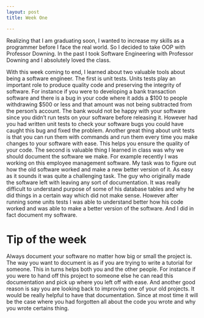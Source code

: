 ```yaml
---
layout: post
title: Week One

---
```



Realizing that I am graduating soon, I wanted to increase my skills as a programmer before I face the real world. So I decided to take OOP with Professor Downing. In the past I took Software Engineering with Professor Downing and I absolutely loved the class. 

With this week coming to end, I learned about two valuable tools about being a software engineer. The first is unit tests. Units tests play an important role to produce quality code and preserving the integrity of software. For instance if you were to developing a bank transaction software and there is a bug in your code where it adds a $100 to people withdrawing $500 or less and that amount was not being subtracted from the person’s account. The bank would not be happy with your software since you didn’t run tests on your software before releasing it. However had you had written unit tests to check your software bugs you could have caught this bug and fixed the problem. Another great thing about unit tests is that you can run them with commands and run them every time you make changes to your software with ease. This helps you ensure the quality of your code. The second is valuable thing I learned in class was why we should document the software we make. For example recently I was working on this employee management software. My task was to figure out how the old software worked and make a new better version of it. As easy as it sounds it was quite a challenging task. The guy who originally made the software left with leaving any sort of documentation. It was really difficult to understand purpose of some of his database tables and why he did things in a certain way which did not make sense. However after running some units tests I was able to understand better how his code worked and was able to make a better version of the software. And I did in fact document my software. 

<h1>Tip of the week</h1>

Always document your software no matter how big or small the project is. The way you want to document is as if you are trying to write a tutorial for someone. This in turns helps both you and the other people. For instance if you were to hand off this project to someone else he can read this documentation and pick up where you left off with ease. And another good reason is say you are looking back to improving one of your old projects. It would be really helpful to have that documentation. Since at most time it will be the case where you had forgotten all about the code you wrote and why you wrote certains thing. 


